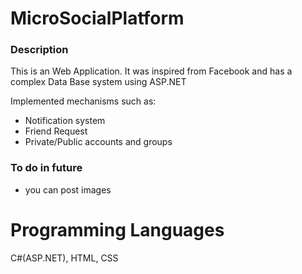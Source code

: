 # **MicroSocialPlatform**

### Description

This is an Web Application. 
It was inspired from Facebook and has a complex Data Base system using ASP.NET


Implemented mechanisms such as: 
-  Notification system
-  Friend Request
-  Private/Public accounts and groups 




### To do in future 
- you can post images

# Programming Languages
C#(ASP.NET), HTML, CSS
